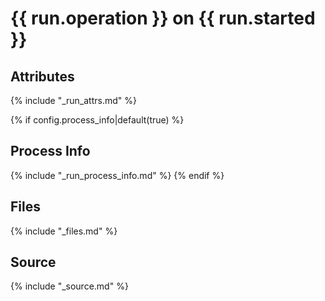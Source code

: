 # {{ run.operation }} on {{ run.started }}

## Attributes

{% include "_run_attrs.md" %}

{% if config.process_info|default(true) %}
## Process Info

{% include "_run_process_info.md" %}
{% endif %}

## Files

{% include "_files.md" %}

## Source

{% include "_source.md" %}
